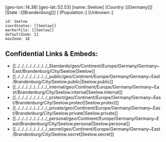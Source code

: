 ﻿---
location: [52.53,14.38]
mapzoom: [7,12] 
mapmarker: city 
type: City
tags:
- geo/City


SpocWebEntityId: 34170
isDeleted: false
confidential: public

---
[geo-lon::14.38]
[geo-lat::52.53]
[name::Seelow]
[Country::[[Germany]]]
[State ::[[Brandenburg]]] ]
[Population::]
[Unknown::]


```leaflet
id: Seelow
coordinates: [[Seelow]]
markerFile: [[Seelow]]
defaultZoom: 11 
maxZoom: 18
```


## Confidential Links & Embeds: 
- [[../../../../../../../../_Standards/geo/Continent/Europe/Germany/Germany~East/Brandenburg/City/Seelow|Seelow]] 
- [[../../../../../../../../_public/geo/Continent/Europe/Germany/Germany~East/Brandenburg/City/Seelow.public|Seelow.public]] 
- [[../../../../../../../../_internal/geo/Continent/Europe/Germany/Germany~East/Brandenburg/City/Seelow.internal|Seelow.internal]] 
- [[../../../../../../../../_protect/geo/Continent/Europe/Germany/Germany~East/Brandenburg/City/Seelow.protect|Seelow.protect]] 
- [[../../../../../../../../_private/geo/Continent/Europe/Germany/Germany~East/Brandenburg/City/Seelow.private|Seelow.private]] 
- [[../../../../../../../../_personal/geo/Continent/Europe/Germany/Germany~East/Brandenburg/City/Seelow.personal|Seelow.personal]] 
- [[../../../../../../../../_secret/geo/Continent/Europe/Germany/Germany~East/Brandenburg/City/Seelow.secret|Seelow.secret]] 
